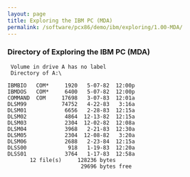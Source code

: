 ```yaml
---
layout: page
title: Exploring the IBM PC (MDA)
permalink: /software/pcx86/demo/ibm/exploring/1.00-MDA/
---
```


### Directory of Exploring the IBM PC (MDA)

     Volume in drive A has no label
     Directory of A:\

    IBMBIO   COM*     1920   5-07-82  12:00p
    IBMDOS   COM*     6400   5-07-82  12:00p
    COMMAND  COM     17698   3-07-83  12:01a
    DLSM99           74752   4-22-83   3:16a
    DLSM01            6656   2-28-83  12:15a
    DLSM02            4864  12-13-82  12:15a
    DLSM03            2304  12-02-82  12:08a
    DLSM04            3968   2-21-83  12:30a
    DLSM05            2304  12-08-82   3:20a
    DLSM06            2688   2-23-84  12:15a
    DLSS00             918   1-19-83  12:20a
    DLSS01            3764   1-17-83  12:58a
           12 file(s)     128236 bytes
                           29696 bytes free
